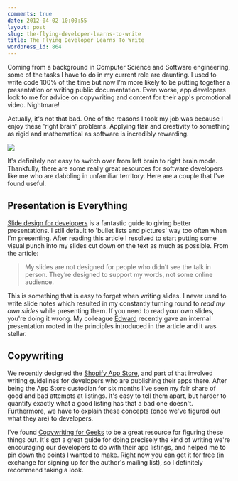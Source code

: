 ```yaml
---
comments: true
date: 2012-04-02 10:00:55
layout: post
slug: the-flying-developer-learns-to-write
title: The Flying Developer Learns To Write
wordpress_id: 864
---
```


Coming from a background in Computer Science and Software engineering, some of the tasks I have to do in my current role are daunting. I used to write code 100% of the time but now I'm more likely to be putting together a presentation or writing public documentation. Even worse, app developers look to me for advice on copywriting and content for their app's promotional video. Nightmare!

Actually, it's not that bad. One of the reasons I took my job was because I enjoy these 'right brain' problems. Applying flair and creativity to something as rigid and mathematical as software is incredibly rewarding.

[![](http://adsoftheworld.com/files/images/paint-72dpi.jpg)](http://adsoftheworld.com/media/print/mercedes_benz_left_brain_right_brain_paint)

It's definitely not easy to switch over from left brain to right brain mode. Thankfully, there are some really great resources for software developers like me who are dabbling in unfamiliar territory. Here are a couple that I've found useful.


## Presentation is Everything


[Slide design for developers](http://zachholman.com/posts/slide-design-for-developers/) is a fantastic guide to giving better presentations. I still default to 'bullet lists and pictures' way too often when I'm presenting. After reading this article I resolved to start putting some visual punch into my slides cut down on the text as much as possible. From the article:


> My slides are not designed for people who didn’t see the talk in person. They’re designed to support my words, not some online audience.


This is something that is easy to forget when writing slides. I never used to write slide notes which resulted in my constantly turning round to _read my own slides_ while presenting them. If you need to read your own slides, you're doing it wrong. My colleague [Edward](http://twitter.com/edwardog) recently gave an internal presentation rooted in the principles introduced in the article and it was stellar.


## Copywriting


We recently designed the [Shopify App Store](http://apps.shopify.com), and part of that involved writing guidelines for developers who are publishing their apps there. After being the App Store custodian for six months I've seen my fair share of good and bad attempts at listings. It's easy to tell them apart, but harder to quantify exactly what a good listing has that a bad one doesn't. Furthermore, we have to explain these concepts (once we've figured out what they are) to developers.

I've found [Copywriting for Geeks](http://copywritingforgeeks.com/) to be a great resource for figuring these things out. It's got a great guide for doing precisely the kind of writing we're encouraging our developers to do with their app listings, and helped me to pin down the points I wanted to make. Right now you can get it for free (in exchange for signing up for the author's mailing list), so I definitely recommend taking a look.
